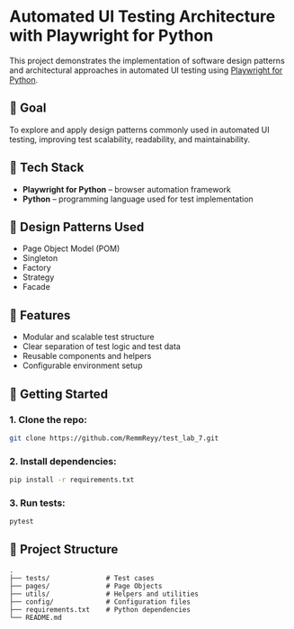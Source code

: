 
# Automated UI Testing Architecture with Playwright for Python

This project demonstrates the implementation of software design patterns and architectural approaches in automated UI testing using [Playwright for Python](https://playwright.dev/python/).

## 📌 Goal

To explore and apply design patterns commonly used in automated UI testing, improving test scalability, readability, and maintainability.

## 🧰 Tech Stack

- **Playwright for Python** – browser automation framework
- **Python** – programming language used for test implementation

## 📐 Design Patterns Used

- Page Object Model (POM)
- Singleton
- Factory
- Strategy
- Facade

## 🧪 Features

- Modular and scalable test structure
- Clear separation of test logic and test data
- Reusable components and helpers
- Configurable environment setup

## 🚀 Getting Started

### 1. Clone the repo:
```bash
git clone https://github.com/RemmReyy/test_lab_7.git
```

### 2. Install dependencies:
```bash
pip install -r requirements.txt
```

### 3. Run tests:
```bash
pytest
```

## 📁 Project Structure

```
.
├── tests/              # Test cases
├── pages/              # Page Objects
├── utils/              # Helpers and utilities
├── config/             # Configuration files
├── requirements.txt    # Python dependencies
└── README.md
```
